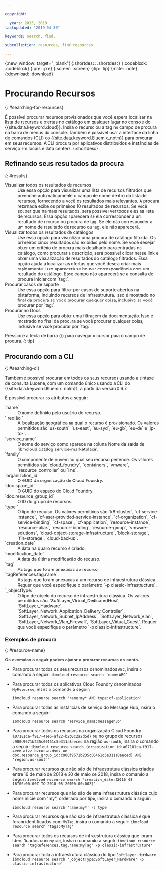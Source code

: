 ```yaml
---

copyright:

  years: 2015, 2019
lastupdated: "2019-04-30"

keywords: search, find,

subcollection: resources, find resources

---
```


{:new_window: target="_blank"}
{:shortdesc: .shortdesc}
{:codeblock: .codeblock}
{:pre: .pre}
{:screen: .screen}
{:tip: .tip}
{:note: .note}
{:download: .download}


# Procurando Recursos
{: #searching-for-resources}

É possível procurar recursos provisionados que você espera localizar na lista de recursos e ofertas no catálogo em qualquer lugar no console do {{site.data.keyword.cloud}}. Insira o recurso ou a tag no campo de procura na barra de menus do console. Também é possível usar a interface da linha de comandos (CLI) do {{site.data.keyword.Bluemix_notm}} para procurar em seus recursos. A CLI procura por aplicativos distribuídos e instâncias de serviço em locais e data centers.
{:shortdesc}

## Refinando seus resultados da procura
{: #results}

<dl>
<dt>Visualizar todos os resultados de recursos</dt>
<dd>Use essa opção para visualizar uma lista de recursos filtrados que preenche automaticamente o campo de nome dentro da lista de recursos, fornecendo a você os resultados mais relevantes. A procura retornada exibe os primeiros 10 resultados de recursos. Se você souber que há mais resultados, será possível ver todos eles na lista de recursos. Essa opção aparecerá se ela corresponder a um resultado de recurso ou procura de tag. Se ele não corresponder a um nome de resultado de recurso ou tag, ele não aparecerá.</dd>
<dt>Visualizar todos os resultados de catálogos</dt>
<dd>Use essa opção para visualizar uma procura de catálogo filtrada. Os primeiros cinco resultados são exibidos pelo nome. Se você desejar obter um critério de procura mais detalhado para entradas no catálogo, como procurar a descrição, será possível clicar nesse link e obter uma visualização de resultados do catálogo filtrados. Essa opção ajuda a localizar as ofertas que você deseja criar mais rapidamente. Isso aparecerá se houver correspondência com um resultado do catálogo. Esse campo não aparecerá se a consulta de procura iniciar com `tag:`.</dd>
<dt>Procurar casos de suporte</dt>
<dd>Use essa opção para filtrar por casos de suporte abertos na plataforma, incluindo recursos de infraestrutura. Isso é mostrado no final da procura se você procurar qualquer coisa, inclusive se você procurar por `tag:`.</dd>
<dt>Procurar no Docs</dt>
<dd>Use essa opção para obter uma filtragem da documentação. Isso é mostrado no final da procura se você procurar qualquer coisa, inclusive se você procurar por `tag:`.</dd>
</dl>

Pressione a tecla de barra (/) para navegar o cursor para o campo de procura.
{: tip}


## Procurando com a CLI
{: #searching-cl}

Também é possível procurar em todos os seus recursos usando a sintaxe de consulta Lucene, com um comando único usando a CLI do {{site.data.keyword.Bluemix_notm}}, a partir da versão 0.6.7.


É possível procurar os atributos a seguir:

<dl>
<dt>`name`</dt>
<dd> O nome definido pelo usuário do recurso.</dd>
<dt>` região  `</dt>
<dd>A localização geográfica na qual o recurso é provisionado. Os valores permitidos são `us-south`, `us-east`, `au-syd`, `eu-gb`, `eu-de` e `jp-tok`.</dd>
<dt>`service_name`</dt>
<dd>O nome do serviço como aparece na coluna Nome da saída de 'ibmcloud catalog service-marketplace'.</dd>
<dt>`family`</dt>
<dd>O componente de nuvem ao qual seu recurso pertence. Os valores permitidos são `cloud_foundry`, `containers`, `vmware`, `resource_controller` ou `ims`.</dd></dd>
<dt>`organization_id`</dt>
<dd>O GUID da organização do Cloud Foundry.</dd>
<dt>`doc.space_id`</dt>
<dd>O GUID do espaço do Cloud Foundry.</dd>
<dt>`doc.resource_group_id`</dt>
<dd>O ID do grupo de recursos.</dd>
<dt>`type                    `</dt>
<dd>O tipo de recurso. Os valores permitidos são `k8-cluster`, `cf-service-instance`, `cf-user-provided-service-instance`, `cf-organization`, `cf-service-binding`, `cf-space`, `cf-application`, `resource-instance`, `resource-alias`, `resource-binding`, `resource-group`, `vmware-solutions`, `cloud-object-storage-infrastructure`, `block-storage`, `file-storage`, `cloud-backup`.</dd>
<dt>`creation_date`</dt>
<dd>A data na qual o recurso é criado.</dd>
<dt>`modification_date`</dt>
<dd> A data da última modificação do recurso.</dd>
<dt>`tag`</dt>
<dd>As tags que foram anexadas ao recurso </dd>
<dt>`tagReferences.tag.name`</dt>
<dd>As tags que foram anexadas a um recurso de infraestrutura clássica. Requer que você especifique o parâmetro `-p classic-infrastructure`. </dd>  
<dt>`_objectType:`</dt>
<dd>O tipo de objeto do recurso de infraestrutura clássica. Os valores permitidos são: `SoftLayer_Virtual_DedicatedHost`, `SoftLayer_Hardware`, `SoftLayer_Network_Application_Delivery_Controller`, `SoftLayer_Network_Subnet_IpAddress`, `SoftLayer_Network_Vlan`, `SoftLayer_Network_Vlan_Firewall`, `SoftLayer_Virtual_Guest`. Requer que você especifique o parâmetro `-p classic-infrastructure`. </dd> 
</dl>

### Exemplos de procura
{: #resource-name}


Os exemplos a seguir podem ajudar a procurar recursos de conta.

* Para procurar todos os seus recursos denominados `ABC`, insira o comando a seguir:
    `ibmcloud resource search ‘name:ABC’`
  
* Para procurar todos os aplicativos Cloud Foundry denominados `MyResource`, insira o comando a seguir:

    `ibmcloud resource search 'name:my* AND type:cf-application'
`

* Para procurar todas as instâncias de serviço do Message Hub, insira o comando a seguir:

    `ibmcloud resource search 'service_name:messagehub'`

* Para procurar todos os recursos na organização Cloud Foundry `a07181ca-f917-4ee6-af22-b2c0c2a2d5d7` ou no grupo de recursos `c900d9671b235c00461c5e311a8aeced` na região `us-south`, insira o comando a seguir:
    `ibmcloud resource search (organization_id:a07181ca-f917-4ee6-af22-b2c0c2a2d5d7 OR doc.resource_group_id:c900d9671b235c00461c5e311a8aeced) AND 'region:us-south'`
    

* Para procurar recursos que não são de infraestrutura clássica criados entre 16 de maio de 2018 e 20 de maio de 2018, insira o comando a seguir:
    `ibmcloud resource search "creation_date:[2018-05-16T00:00:00Z TO 2018-05-20T00:00:00Z]"`
    
* Para procurar recursos que não são de uma infraestrutura clássica cujo nome inicie com "my", ordenado por tipo, insira o comando a seguir:

    `ibmcloud resource search 'name:my*' -s type`
    
* Para procurar recursos que não são de infraestrutura clássica e que foram identificados com `MyTag`, insira o comando a seguir:
    `ibmcloud resource search 'tags:MyTag'`
    
* Para procurar todos os recursos de infraestrutura clássica que foram identificados com `MyTag`, insira o comando a seguir:
    `ibmcloud resource search 'tagReferences.tag.name:MyTag' -p classic-infrastructure'`
    
* Para procurar toda a infraestrutura clássica do tipo `Softlayer_Hardware`
    `ibmcloud resource search '_objectType:SoftLayer_Hardware' -p classic-infrastructure'`
  

